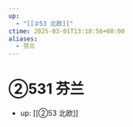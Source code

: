 ```yaml
---
up:
  - "[[②53 北欧]]"
ctime: 2025-03-01T13:18:56+08:00
aliases:
  - 芬兰
---
```


# ②531 芬兰

- up: [[②53 北欧]]
